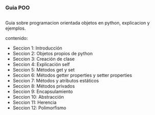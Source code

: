 ### Guia POO  
##

Guia sobre programacion orientada objetos en python, explicacion y ejemplos.

contenido:

* Seccion 1: Introducción
* Seccion 2: Objetos propios de python
* Seccion 3: Creación de clase
* Seccion 4: Explicación self
* Seccion 5: Métodos get y set
* Seccion 6: Métodos getter properties y setter properties
* Seccion 7: Métodos y atributos estáticos
* Seccion 8: Métodos privados
* Seccion 9: Encapsulamiento
* Seccion 10: Abstracción
* Seccion 11: Herencia
* Seccion 12: Polimorfismo
